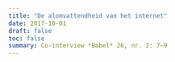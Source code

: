 ```yaml
---
title: "De alomvattendheid van het internet"
date: 2017-10-01
draft: false
toc: false
summary: Co-interview *Babel* 26, nr. 2: 7–9
---
```


